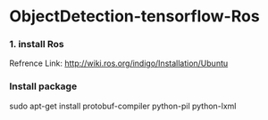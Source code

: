# ObjectDetection-tensorflow-Ros
### 1. install Ros
Refrence
Link: http://wiki.ros.org/indigo/Installation/Ubuntu
### Install package
sudo apt-get install protobuf-compiler python-pil python-lxml
